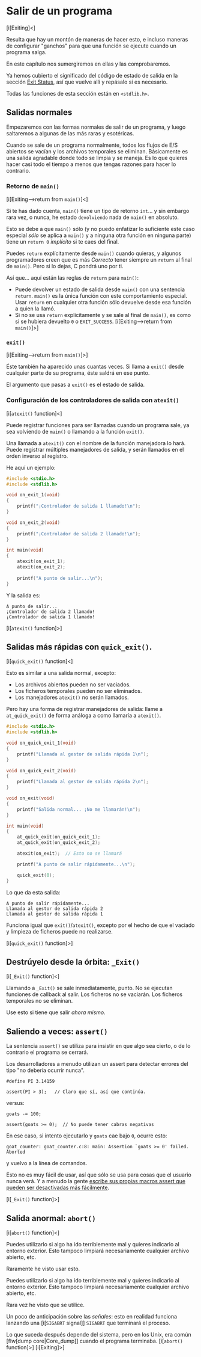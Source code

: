 <!-- Beej's guide to C

# vim: ts=4:sw=4:nosi:et:tw=72
-->

# Salir de un programa

[i[Exiting]<]

Resulta que hay un montón de maneras de hacer esto, e incluso maneras de configurar "ganchos" para que una función se ejecute cuando un programa salga.

En este capítulo nos sumergiremos en ellas y las comprobaremos.

Ya hemos cubierto el significado del código de estado de salida en la sección [Exit Status](#exit-status), así que vuelve allí y repásalo si es necesario.

Todas las funciones de esta sección están en `<stdlib.h>`.


## Salidas normales

Empezaremos con las formas normales de salir de un programa, y luego saltaremos a algunas de las más raras y esotéricas.

Cuando se sale de un programa normalmente, todos los flujos de E/S abiertos se vacían y los archivos temporales se eliminan. Básicamente es una salida agradable donde todo se limpia y se maneja. Es lo que quieres hacer casi todo el tiempo a menos que tengas razones para hacer lo contrario.

### Retorno de `main()`

[i[Exiting-->return from `main()`]<]

Si te has dado cuenta, `main()` tiene un tipo de retorno `int`... y sin embargo rara vez, o nunca, he estado `devolviendo` nada de `main()` en absoluto.

Esto se debe a que `main()` sólo (y no puedo enfatizar lo suficiente este caso especial _sólo_ se aplica a `main()` y a ninguna otra función en ninguna parte) tiene un `return 0` _implícito_ si te caes del final.

Puedes `return` explícitamente desde `main()` cuando quieras, y algunos programadores creen que es más _Correcto_ tener siempre un `return` al final de `main()`. Pero si lo dejas, C pondrá uno por ti.

Así que... aquí están las reglas de `return` para `main()`:

* Puede devolver un estado de salida desde `main()` con una sentencia `return`. `main()` es la única función con este comportamiento especial. Usar `return` en cualquier otra función sólo devuelve desde esa función a quien la llamó.
* Si no se usa `return` explícitamente y se sale al final de `main()`, es como si se hubiera devuelto `0` o `EXIT_SUCCESS`.
[i[Exiting-->return from `main()`]>]

### `exit()`

[i[Exiting-->return from `main()`]>]

Éste también ha aparecido unas cuantas veces. Si llama a `exit()` desde cualquier parte de su programa, éste saldrá en ese punto.

El argumento que pasas a `exit()` es el estado de salida.

### Configuración de los controladores de salida con `atexit()`

[i[`atexit()` function]<]

Puede registrar funciones para ser llamadas cuando un programa sale, ya sea volviendo de `main()` o llamando a la función `exit()`.

Una llamada a `atexit()` con el nombre de la función manejadora lo hará. Puede registrar múltiples manejadores de salida, y serán llamados en el orden inverso al registro.

He aquí un ejemplo:

``` {.c .numberLines}
#include <stdio.h>
#include <stdlib.h>

void on_exit_1(void)
{
    printf("¡Controlador de salida 1 llamado!\n");
}

void on_exit_2(void)
{
    printf("¡Controlador de salida 2 llamado!\n");
}

int main(void)
{
    atexit(on_exit_1);
    atexit(on_exit_2);
    
    printf("A punto de salir...\n");
}
```

Y la salida es:

``` {.default}
A punto de salir...
¡Controlador de salida 2 llamado!
¡Controlador de salida 1 llamado!
```

[i[`atexit()` function]>]

## Salidas más rápidas con `quick_exit()`.

[i[`quick_exit()` function]<]

Esto es similar a una salida normal, excepto:

* Los archivos abiertos pueden no ser vaciados.
* Los ficheros temporales pueden no ser eliminados.
* Los manejadores `atexit()` no serán llamados.

Pero hay una forma de registrar manejadores de salida: llame a `at_quick_exit()` de forma análoga a como llamaría a `atexit()`.

``` {.c .numberLines}
#include <stdio.h>
#include <stdlib.h>

void on_quick_exit_1(void)
{
    printf("Llamada al gestor de salida rápida 1\n");
}

void on_quick_exit_2(void)
{
    printf("Llamada al gestor de salida rápida 2\n");
}

void on_exit(void)
{
    printf("Salida normal... ¡No me llamarán!\n");
}

int main(void)
{
    at_quick_exit(on_quick_exit_1);
    at_quick_exit(on_quick_exit_2);

    atexit(on_exit);  // Esto no se llamará

    printf("A punto de salir rápidamente...\n");

    quick_exit(0);
}
```

Lo que da esta salida:

``` {.default}
A punto de salir rápidamente...
Llamada al gestor de salida rápida 2
Llamada al gestor de salida rápida 1
```

Funciona igual que `exit()`/`atexit()`, excepto por el hecho de que el vaciado y limpieza de ficheros puede no realizarse.

[i[`quick_exit()` function]>]

## Destrúyelo desde la órbita: `_Exit()`

[i[`_Exit()` function]<]

Llamando a `_Exit()` se sale inmediatamente, punto. No se ejecutan funciones de callback al salir. Los ficheros no se vaciarán. Los ficheros temporales no se eliminan.

Use esto si tiene que salir _ahora mismo_.

## Saliendo a veces: `assert()`

La sentencia `assert()` se utiliza para insistir en que algo sea cierto, o de lo contrario el programa se cerrará.

Los desarrolladores a menudo utilizan un assert para detectar errores del tipo "no debería ocurrir nunca".

``` {.c}
#define PI 3.14159

assert(PI > 3);   // Claro que sí, así que continúa.
```

versus:

``` {.c}
goats -= 100;

assert(goats >= 0);  // No puede tener cabras negativas
```

En ese caso, si intento ejecutarlo y `goats` cae bajo `0`, ocurre esto:

``` {.default}
goat_counter: goat_counter.c:8: main: Assertion `goats >= 0' failed.
Aborted
```

y vuelvo a la línea de comandos.

Esto no es muy fácil de usar, así que sólo se usa para cosas que el usuario nunca verá. Y a menudo la gente [escribe sus propias macros assert que pueden ser desactivadas más fácilmente](#my-assert).

[i[`_Exit()` function]>]

## Salida anormal: `abort()`

[i[`abort()` function]<]

Puedes utilizarlo si algo ha ido terriblemente mal y quieres indicarlo al entorno exterior. Esto tampoco limpiará necesariamente cualquier archivo abierto, etc.

Raramente he visto usar esto.

Puedes utilizarlo si algo ha ido terriblemente mal y quieres indicarlo al entorno exterior. Esto tampoco limpiará necesariamente cualquier archivo abierto, etc.

Rara vez he visto que se utilice.

Un poco de anticipación sobre las _señales_: esto en realidad funciona lanzando una [i[`SIGABRT` signal]] `SIGABRT` que terminará el proceso. 

Lo que suceda después depende del sistema, pero en los Unix, era común [flw[dump core|Core_dump]] cuando el programa terminaba.
[i[`abort()` function]>]
[i[Exiting]>]
